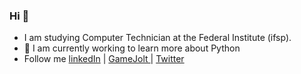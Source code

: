 ### Hi 👋

<!--
**Caique-P/Caique-P** is a ✨ _special_ ✨ repository because its `README.md` (this file) appears on your GitHub profile.

Here are some ideas to get you started:

- 🔭 I’m currently working on ...
- 🌱 I’m currently learning ...
- 👯 I’m looking to collaborate on ...
- 🤔 I’m looking for help with ...
- 💬 Ask me about ...
- 📫 How to reach me: ...
- 😄 Pronouns: ...
- ⚡ Fun fact: ...
-->

-  I am studying Computer Technician at the Federal Institute (ifsp).
- 🌱 I am currently working to learn more about Python
-    Follow me 
<a href="https://www.linkedin.com/in/caiqueponjjar/">linkedIn</a> |
<a href="https://gamejolt.com/@WonderfulCaco"> GameJolt </a> | <a href="https://twitter.com/WonderfulCaco"> Twitter </a> 
